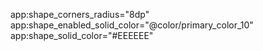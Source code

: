 app:shape_corners_radius="8dp"
        app:shape_enabled_solid_color="@color/primary_color_10"
        app:shape_solid_color="#EEEEEE"